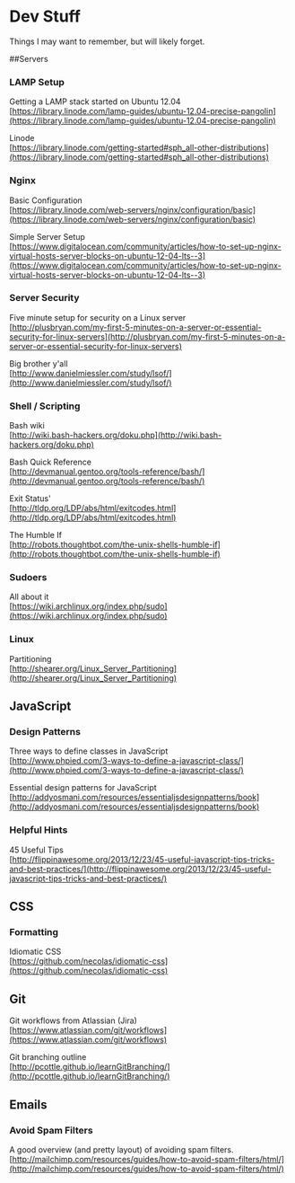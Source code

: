 Dev Stuff
=========

Things I may want to remember, but will likely forget.


##Servers

### LAMP Setup

Getting a LAMP stack started on Ubuntu 12.04  
[https://library.linode.com/lamp-guides/ubuntu-12.04-precise-pangolin](https://library.linode.com/lamp-guides/ubuntu-12.04-precise-pangolin)

Linode  
[https://library.linode.com/getting-started#sph_all-other-distributions](https://library.linode.com/getting-started#sph_all-other-distributions)

### Nginx

Basic Configuration  
[https://library.linode.com/web-servers/nginx/configuration/basic](https://library.linode.com/web-servers/nginx/configuration/basic)

Simple Server Setup  
[https://www.digitalocean.com/community/articles/how-to-set-up-nginx-virtual-hosts-server-blocks-on-ubuntu-12-04-lts--3](https://www.digitalocean.com/community/articles/how-to-set-up-nginx-virtual-hosts-server-blocks-on-ubuntu-12-04-lts--3)

### Server Security
Five minute setup for security on a Linux server  
[http://plusbryan.com/my-first-5-minutes-on-a-server-or-essential-security-for-linux-servers](http://plusbryan.com/my-first-5-minutes-on-a-server-or-essential-security-for-linux-servers)

Big brother y'all  
[http://www.danielmiessler.com/study/lsof/](http://www.danielmiessler.com/study/lsof/)

### Shell / Scripting

Bash wiki  
[http://wiki.bash-hackers.org/doku.php](http://wiki.bash-hackers.org/doku.php)

Bash Quick Reference  
[http://devmanual.gentoo.org/tools-reference/bash/](http://devmanual.gentoo.org/tools-reference/bash/)

Exit Status'  
[http://tldp.org/LDP/abs/html/exitcodes.html](http://tldp.org/LDP/abs/html/exitcodes.html)

The Humble If  
[http://robots.thoughtbot.com/the-unix-shells-humble-if](http://robots.thoughtbot.com/the-unix-shells-humble-if)

### Sudoers

All about it  
[https://wiki.archlinux.org/index.php/sudo](https://wiki.archlinux.org/index.php/sudo)

### Linux

Partitioning  
[http://shearer.org/Linux_Server_Partitioning](http://shearer.org/Linux_Server_Partitioning)

## JavaScript

### Design Patterns
Three ways to define classes in JavaScript  
[http://www.phpied.com/3-ways-to-define-a-javascript-class/](http://www.phpied.com/3-ways-to-define-a-javascript-class/)

Essential design patterns for JavaScript  
[http://addyosmani.com/resources/essentialjsdesignpatterns/book](http://addyosmani.com/resources/essentialjsdesignpatterns/book)

### Helpful Hints
45 Useful Tips  
[http://flippinawesome.org/2013/12/23/45-useful-javascript-tips-tricks-and-best-practices/](http://flippinawesome.org/2013/12/23/45-useful-javascript-tips-tricks-and-best-practices/)

## CSS

### Formatting
Idiomatic CSS  
[https://github.com/necolas/idiomatic-css](https://github.com/necolas/idiomatic-css)

## Git
Git workflows from Atlassian (Jira)  
[https://www.atlassian.com/git/workflows](https://www.atlassian.com/git/workflows)

Git branching outline  
[http://pcottle.github.io/learnGitBranching/](http://pcottle.github.io/learnGitBranching/)


## Emails

### Avoid Spam Filters
A good overview (and pretty layout) of avoiding spam filters.  
[http://mailchimp.com/resources/guides/how-to-avoid-spam-filters/html/](http://mailchimp.com/resources/guides/how-to-avoid-spam-filters/html/)
